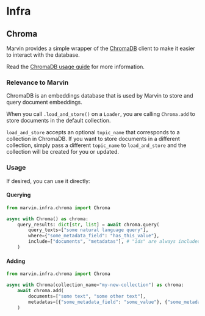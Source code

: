# Infra

## Chroma 
Marvin provides a simple wrapper of the [ChromaDB](https://github.com/PrefectHQ/marvin/blob/main/src/marvin/infra/chroma.py)
client to make it easier to interact with the database.

Read the [ChromaDB usage guide](https://docs.trychroma.com/usage-guide) for more information.

### Relevance to Marvin
ChromaDB is an embeddings database that is used by Marvin to store and query document embeddings.

When you call `.load_and_store()` on a `Loader`, you are calling `Chroma.add` to store documents in the default collection.

`load_and_store` accepts an optional `topic_name` that corresponds to a collection in ChromaDB. If you want to store documents in a different collection, simply pass a different `topic_name` to `load_and_store` and the collection will be created for you or updated.

### Usage
If desired, you can use it directly:

#### Querying
```python
from marvin.infra.chroma import Chroma

async with Chroma() as chroma:
    query_results: dict[str, list] = await chroma.query(
        query_texts=["some natural language query"],
        where={"some_metadata_field": "has_this_value"},
        include=["documents", "metadatas"], # "ids" are always included
    )
```

#### Adding
```python
from marvin.infra.chroma import Chroma

async with Chroma(collection_name="my-new-collection") as chroma:
    await chroma.add(
        documents=["some text", "some other text"],
        metadatas=[{"some_metadata_field": "some_value"}, {"some_metadata_field": "some_other_value"}],
    )
```